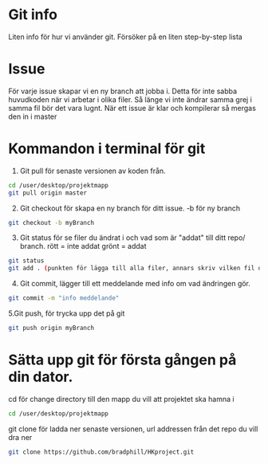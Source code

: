 # Git info
Liten info för hur vi använder git. Försöker på en liten step-by-step lista

# Issue
För varje issue skapar vi en ny branch att jobba i. Detta för inte sabba huvudkoden när vi arbetar i olika filer. 
Så länge vi inte ändrar samma grej i samma fil bör det vara lugnt.
När ett issue är klar och kompilerar så mergas den in i master

# Kommandon i terminal för git

1. Git pull för senaste versionen av koden från. 
```bash
cd /user/desktop/projektmapp
git pull origin master
```

2. Git checkout för skapa en ny branch för ditt issue. -b för ny branch
```bash
git checkout -b myBranch 
```

3. Git status för se filer du ändrat i och vad som är "addat" till ditt repo/ branch.
rött = inte addat
grönt = addat

```bash
git status
git add . (punkten för lägga till alla filer, annars skriv vilken fil du vill lägga till)
```

4. Git commit, lägger till ett meddelande med info om vad ändringen gör.
```bash
git commit -m "info meddelande"
```

5.Git push, för trycka upp det på git
```bash
git push origin myBranch
```

# Sätta upp git för första gången på din dator. 
cd för change directory till den mapp du vill att projektet ska hamna i
```bash
cd /user/desktop/projektmapp
```
git clone för ladda ner senaste versionen, url addressen från det repo du vill dra ner
```bash
git clone https://github.com/bradphill/HKproject.git
```
